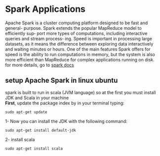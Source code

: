 # Spark Applications
Apache Spark is a cluster computing platform designed to be fast and general-
purpose. 
Spark extends the popular MapReduce model to efficiently sup‐
port more types of computations, including interactive queries and stream process‐
ing. Speed is important in processing large datasets, as it means the difference
between exploring data interactively and waiting minutes or hours. One of the main
features Spark offers for speed is the ability to run computations in memory, but the
system is also more efficient than MapReduce for complex applications running on
disk. for more details, go to [spark docs](https://spark.apache.org/docs/latest/)
## setup Apache Spark in linux ubuntu
spark is built to run in scala (JVM language) so at the first you must install JDK and Scala in your machine\
**First**, update the package index by in your terminal typing:

```
sudo apt-get update
```
1- Now you can install the JDK with the following command:

```
sudo apt-get install default-jdk
```
2- install scala
```
sudo apt-get install scala
```
